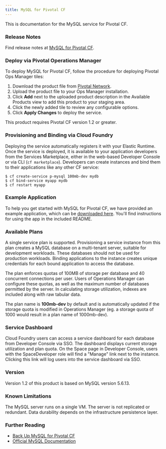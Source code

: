 ```yaml
---
title: MySQL for Pivotal CF
---
```


This is documentation for the MySQL service for Pivotal CF.

### Release Notes

Find release notes at [MySQL for Pivotal CF](/pivotalcf/pcf-release-notes/p1-v1.2/mysqldev_rn.html).

### Deploy via Pivotal Operations Manager

To deploy MySQL for Pivotal CF, follow the procedure for deploying Pivotal Ops Manager tiles:

1. Download the product file from [Pivotal Network](https://network.gopivotal.com/).
1. Upload the product file to your Ops Manager installation.
1. Click **Add** next to the uploaded product description in the Available Products view
   to add this product to your staging area.
1. Click the newly added tile to review any configurable options.
1. Click **Apply Changes** to deploy the service.

This product requires Pivotal CF version 1.2 or greater.

### Provisioning and Binding via Cloud Foundry

Deploying the service automatically registers it with your Elastic Runtime. Once the service is deployed, it is available to your application developers from the Services Marketplace, either in the web-based Developer Console or via CLI (`cf marketplace`). Developers can create instances and bind them to their applications like any other CF service:

```
$ cf create-service p-mysql 100mb-dev mydb
$ cf bind-service myapp mydb
$ cf restart myapp
```

### Example Application

To help you get started with MySQL for Pivotal CF, we have provided an example application, which can be [downloaded here][example-app]. You'll find instructions for using the app in the included README.

[example-app]:mysql-example-app.tgz

### Available Plans

A single service plan is supported. Provisioning a service instance from this plan creates a MySQL database on a multi-tenant server, suitable for development workloads. These databases should not be used for production workloads. Binding applications to the instance creates unique credentials for each bound application to access the database.

The plan enforces quotas of 100MB of storage per database and 40 concurrent connections per user. Users of Operations Manager can configure these quotas, as well as the maximum number of databases permitted by the server. In calculating storage utilization, indexes are included along with raw tabular data.

The plan name is **100mb-dev** by default and is automatically updated if the storage quota is modified in Operations Manager (eg. a storage quota of 1000 would result in a plan name of 1000mb-dev).

### Service Dashboard

Cloud Foundry users can access a service dashboard for each database from Developer Console via SSO. The dashboard displays current storage utilization and plan quota. On the Space page in Developer Console, users with the SpaceDeveloper role will find a "Manage" link next to the instance. Clicking this link will log users into the service dashboard via SSO. 

### Version

Version 1.2 of this product is based on MySQL version 5.6.13.

### Known Limitations

The MySQL server runs on a single VM. The server is not replicated or redundant. Data durability depends on the infrastructure persistence layer.

### Further Reading

* [Back Up MySQL for Pivotal CF](backup.html)
* [Official MySQL Documentation](http://dev.mysql.com/doc/refman/5.6/en/)

